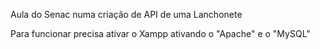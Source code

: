 Aula do Senac numa criação de API de uma Lanchonete 

Para funcionar precisa ativar o Xampp ativando o "Apache" e o "MySQL"